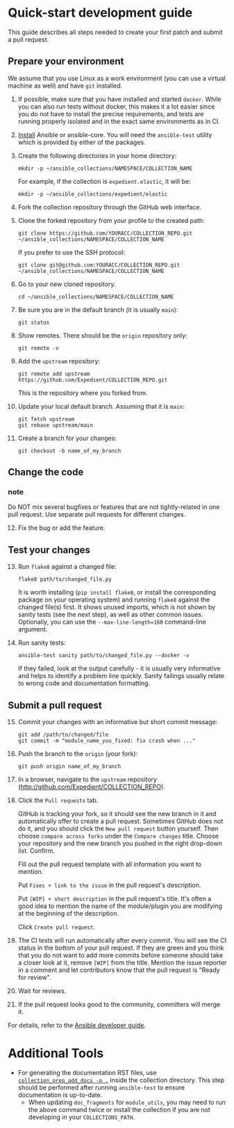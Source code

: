 # Quick-start development guide
<!-- This content is being put together from several different sources included below

https://github.com/ansible/community-docs/blob/main/create_pr_quick_start_guide.rst

-->

This guide describes all steps needed to create your first patch and submit a pull request.

## Prepare your environment

We assume that you use Linux as a work environment (you can use a virtual machine as well) and have `git` installed.

1. If possible, make sure that you have installed and started `docker`. While you can also run tests without docker, this makes it a lot easier since you do not have to install the precise requirements, and tests are running properly isolated and in the exact same environments as in CI.

2. [Install](https://docs.ansible.com/ansible/devel/installation_guide/intro_installation.html) Ansible or ansible-core. You will need the  `ansible-test` utility which is provided by either of the packages.

3. Create the following directories in your home directory:
    ```
    mkdir -p ~/ansible_collections/NAMESPACE/COLLECTION_NAME
    ```
    For example, if the collection is `expedient.elastic`, it will be:
    ```
    mkdir -p ~/ansible_collections/expedient/elastic
    ```
4. Fork the collection repository through the GitHub web interface.

5. Clone the forked repository from your profile to the created path:
    ```
    git clone https://github.com/YOURACC/COLLECTION_REPO.git ~/ansible_collections/NAMESPACE/COLLECTION_NAME
    ```
    If you prefer to use the SSH protocol:
    ```
    git clone git@github.com:YOURACC/COLLECTION_REPO.git ~/ansible_collections/NAMESPACE/COLLECTION_NAME
    ```
6. Go to your new cloned repository.
    ```
    cd ~/ansible_collections/NAMESPACE/COLLECTION_NAME
    ```
7. Be sure you are in the default branch (it is usually `main`):
    ```
    git status
    ```
8. Show remotes. There should be the `origin` repository only:
    ```
    git remote -v
    ```
9. Add the `upstream` repository:
    ```
    git remote add upstream https://github.com/Expedient/COLLECTION_REPO.git
    ```
    This is the repository where you forked from.

10. Update your local default branch. Assuming that it is `main`:
    ```
    git fetch upstream
    git rebase upstream/main
    ```
11. Create a branch for your changes:
    ```
    git checkout -b name_of_my_branch
    ```
## Change the code

### note
Do NOT mix several bugfixes or features that are not tightly-related in one pull request. Use separate pull requests for different changes.

12. Fix the bug or add the feature.

## Test your changes

13. Run `flake8` against a changed file:
    ```
    flake8 path/to/changed_file.py
    ```
    It is worth installing (`pip install flake8`, or install the corresponding package on your operating system) and running `flake8` against the changed file(s) first.
    It shows unused imports, which is not shown by sanity tests (see the next step), as well as other common issues.
    Optionally, you can use the `--max-line-length=160` command-line argument.

14. Run sanity tests:
    ```
    ansible-test sanity path/to/changed_file.py --docker -v
    ```
    If they failed, look at the output carefully - it is usually very informative and helps to identify a problem line quickly.
    Sanity failings usually relate to wrong code and documentation formatting.

## Submit a pull request

15. Commit your changes with an informative but short commit message:
    ```
    git add /path/to/changed/file
    git commit -m "module_name_you_fixed: fix crash when ..."
    ```
16. Push the branch to the `origin` (your fork):
    ```
    git push origin name_of_my_branch
    ```
17. In a browser, navigate to the `upstream` repository (http://github.com/Expedient/COLLECTION_REPO).

18. Click the `Pull requests` tab.

    GitHub is tracking your fork, so it should see the new branch in it and automatically offer
    to create a pull request. Sometimes GitHub does not do it, and you should click the `New pull request` button yourself.
    Then choose `compare across forks` under the `Compare changes` title.
    Choose your repository and the new branch you pushed in the right drop-down list. Confirm.

    Fill out the pull request template with all information you want to mention.

    Put `Fixes + link to the issue` in the pull request's description.

    Put `[WIP] + short description` in the pull request's title. It's often a good idea to mention the name of the module/plugin you are modifying at the beginning of the description.

    Click `Create pull request`.

19. The CI tests will run automatically after every commit.
    You will see the CI status in the bottom of your pull request.
    If they are green and you think that you do not want to add more commits before someone should take a closer look at it, remove `[WIP]` from the title. Mention the issue reporter in a comment and let contributors know that the pull request is "Ready for review".

20. Wait for reviews.

21. If the pull request looks good to the community, committers will merge it.

For details, refer to the [Ansible developer guide](https://docs.ansible.com/ansible/latest/dev_guide/index.html).


# Additional Tools
* For generating the documentation RST files, use [`collection_prep_add_docs -p .`](https://github.com/ansible-network/collection_prep) inside the collection directory. This step should be performed after running `ansible-test` to ensure documentation is up-to-date.
  * When updating `doc_fragments` for `module_utils`, you may need to run the above command twice or install the collection if you are not developing in your `COLLECTIONS_PATH`. 